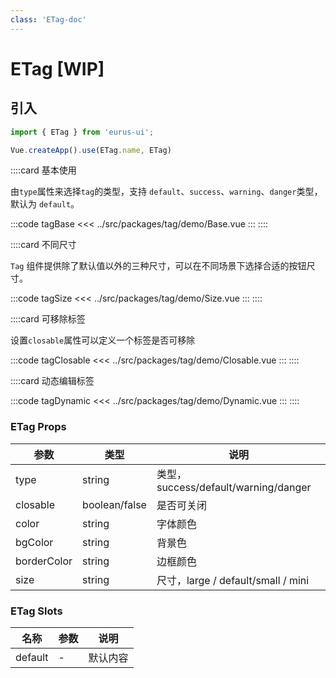 ```yaml
---
class: 'ETag-doc'
---
```

# ETag [WIP]

## 引入

```javascript
import { ETag } from 'eurus-ui';

Vue.createApp().use(ETag.name, ETag)
```
::::card 基本使用

由`type`属性来选择`tag`的类型，支持 `default`、`success`、`warning`、`danger`类型，默认为 `default`。

:::code tagBase
<<< ../src/packages/tag/demo/Base.vue
:::
::::

::::card 不同尺寸

`Tag` 组件提供除了默认值以外的三种尺寸，可以在不同场景下选择合适的按钮尺寸。

:::code tagSize
<<< ../src/packages/tag/demo/Size.vue
:::
::::

::::card 可移除标签

设置`closable`属性可以定义一个标签是否可移除

:::code tagClosable
<<< ../src/packages/tag/demo/Closable.vue
:::
::::


::::card 动态编辑标签

:::code tagDynamic
<<< ../src/packages/tag/demo/Dynamic.vue
:::
::::
### ETag Props


| 参数        | 类型          | 说明                                 |
| ----------- | ------------- | ------------------------------------ |
| type        | string        | 类型，success/default/warning/danger |
| closable    | boolean/false | 是否可关闭                           |
| color       | string        | 字体颜色                             |
| bgColor     | string        | 背景色                               |
| borderColor | string        | 边框颜色                             |
| size        | string        | 尺寸，large / default/small / mini   |



###  ETag Slots

| 名称    | 参数 | 说明   |
| ------- | ---- |------|
| default | -    | 默认内容 |

